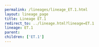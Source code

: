```yaml
---
permalink: /lineages/lineage_ET.1.html
layout: lineage_page
title: Lineage ET.1
redirect_to: ../lineage.html?lineage=ET.1
lineage: ET.1
parent: 
children: ['ET.1']
---
```

